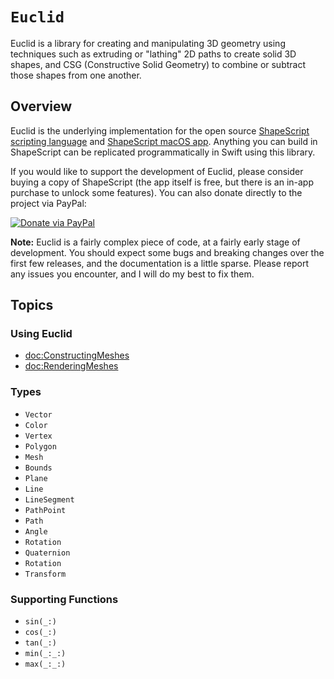 # ``Euclid``

Euclid is a library for creating and manipulating 3D geometry using techniques such as extruding or "lathing" 2D paths to create solid 3D shapes, and CSG (Constructive Solid Geometry) to combine or subtract those shapes from one another.

## Overview

Euclid is the underlying implementation for the open source [ShapeScript scripting language](https://github.com/nicklockwood/ShapeScript) and [ShapeScript macOS app](https://itunes.apple.com/app/id1441135869). Anything you can build in ShapeScript can be replicated programmatically in Swift using this library.

If you would like to support the development of Euclid, please consider buying a copy of ShapeScript (the app itself is free, but there is an in-app purchase to unlock some features). You can also donate directly to the project via PayPal:

[![Donate via PayPal](https://www.paypalobjects.com/en_GB/i/btn/btn_donate_LG.gif)](https://www.paypal.com/cgi-bin/webscr?cmd=_s-xclick&hosted_button_id=UJWT2RWPE7VA8&source=url)

**Note:** Euclid is a fairly complex piece of code, at a fairly early stage of development. You should expect some bugs and breaking changes over the first few releases, and the documentation is a little sparse. Please report any issues you encounter, and I will do my best to fix them.

## Topics

### Using Euclid

- <doc:ConstructingMeshes>
- <doc:RenderingMeshes>

### Types

- ``Vector``
- ``Color``
- ``Vertex``
- ``Polygon``
- ``Mesh``
- ``Bounds``
- ``Plane``
- ``Line``
- ``LineSegment``
- ``PathPoint``
- ``Path``
- ``Angle``
- ``Rotation``
- ``Quaternion``
- ``Rotation``
- ``Transform``

### Supporting Functions

- ``sin(_:)``
- ``cos(_:)``
- ``tan(_:)``
- ``min(_:_:)``
- ``max(_:_:)``
